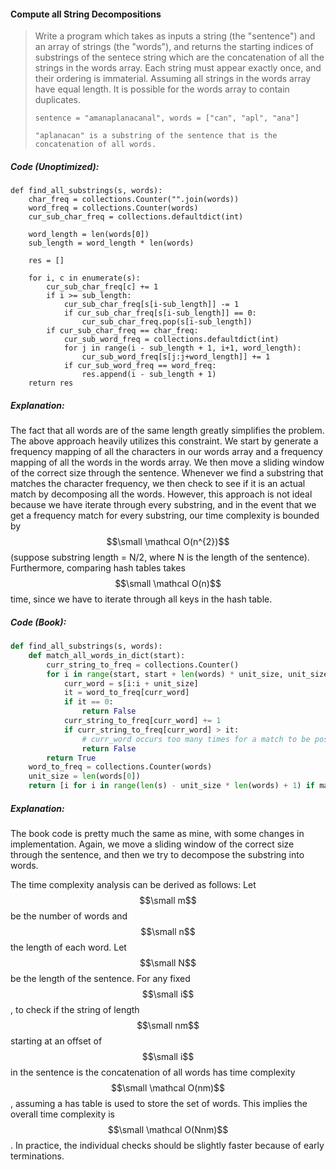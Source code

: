 #### Compute all String Decompositions

> Write a program which takes as inputs a string \(the "sentence"\) and an array of strings \(the "words"\), and returns the starting indices of substrings of the sentece string which are the concatenation of all the strings in the words array. Each string must appear exactly once, and their ordering is immaterial. Assuming all strings in the words array have equal length. It is possible for the words array to contain duplicates.
>
> ```
> sentence = "amanaplanacanal", words = ["can", "apl", "ana"]
>
> "aplanacan" is a substring of the sentence that is the concatenation of all words.
> ```

##### Code \(Unoptimized\):

```
def find_all_substrings(s, words):
    char_freq = collections.Counter("".join(words))
    word_freq = collections.Counter(words)
    cur_sub_char_freq = collections.defaultdict(int)

    word_length = len(words[0])
    sub_length = word_length * len(words)

    res = []

    for i, c in enumerate(s):
        cur_sub_char_freq[c] += 1
        if i >= sub_length:
            cur_sub_char_freq[s[i-sub_length]] -= 1
            if cur_sub_char_freq[s[i-sub_length]] == 0:
                cur_sub_char_freq.pop(s[i-sub_length])
        if cur_sub_char_freq == char_freq:
            cur_sub_word_freq = collections.defaultdict(int)
            for j in range(i - sub_length + 1, i+1, word_length):
                cur_sub_word_freq[s[j:j+word_length]] += 1
            if cur_sub_word_freq == word_freq:
                res.append(i - sub_length + 1)
    return res
```

##### Explanation:

The fact that all words are of the same length greatly simplifies the problem. The above approach heavily utilizes this constraint. We start by generate a frequency mapping of all the characters in our words array and a frequency mapping of all the words in the words array. We then move a sliding window of the correct size through the sentence. Whenever we find a substring that matches the character frequency, we then check to see if it is an actual match by decomposing all the words. However, this approach is not ideal because we have iterate through every substring, and in the event that we get a frequency match for every substring, our time complexity is bounded by $$\small \mathcal O(n^{2})$$ \(suppose substring length = N/2, where N is the length of the sentence\). Furthermore, comparing hash tables takes $$\small \mathcal O(n)$$ time, since we have to iterate through all keys in the hash table. 

##### Code \(Book\):

```py
def find_all_substrings(s, words):
    def match_all_words_in_dict(start):
        curr_string_to_freq = collections.Counter()
        for i in range(start, start + len(words) * unit_size, unit_size):
            curr_word = s[i:i + unit_size]
            it = word_to_freq[curr_word]
            if it == 0:
                return False
            curr_string_to_freq[curr_word] += 1
            if curr_string_to_freq[curr_word] > it:
                # curr_word occurs too many times for a match to be possible
                return False
        return True
    word_to_freq = collections.Counter(words)
    unit_size = len(words[0])
    return [i for i in range(len(s) - unit_size * len(words) + 1) if match_all_words_in_dict(i)]
```

##### Explanation:

The book code is pretty much the same as mine, with some changes in implementation. Again, we move a sliding window of the correct size through the sentence, and then we try to decompose the substring into words. 

The time complexity analysis can be derived as follows: Let $$\small m$$ be the number of words and $$\small n$$ the length of each word. Let $$\small N$$ be the length of the sentence. For any fixed $$\small i$$, to check if the string of length $$\small nm$$ starting at an offset of $$\small i$$ in the sentence is the concatenation of all words has time complexity $$\small \mathcal O(nm)$$, assuming a has table is used to store the set of words. This implies the overall time complexity is $$\small \mathcal O(Nnm)$$. In practice, the individual checks should be slightly faster because of early terminations. 

